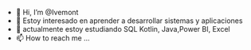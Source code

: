 - 👋 Hi, I’m @Ivemont
- 👀 Estoy interesado en aprender a desarrollar sistemas y aplicaciones 
- 🌱 actualmente estoy estudiando SQL Kotlin, Java,Power BI, Excel
- 📫 How to reach me ...

<!---
Ivemont/Ivemont is a ✨ special ✨ repository because its `README.md` (this file) appears on your GitHub profile.
You can click the Preview link to take a look at your changes.
--->
